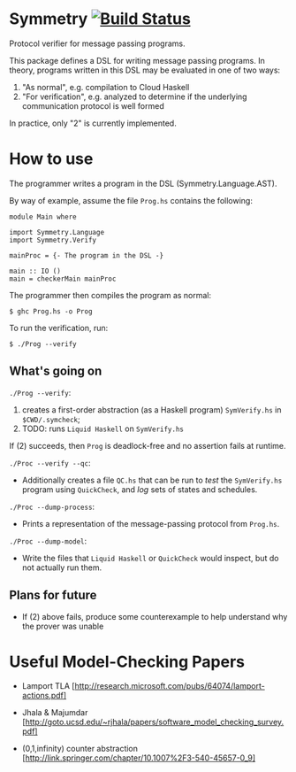 # Symmetry  [![Build Status](https://travis-ci.org/abakst/symmetry.svg?branch=prolog_out)](https://travis-ci.org/abakst/symmetry)
Protocol verifier for message passing programs.

This package defines a DSL for writing message passing programs. In theory, programs written in this DSL
may be evaluated in one of two ways:

  1. "As normal", e.g. compilation to Cloud Haskell
  2. "For verification", e.g. analyzed to determine if the underlying communication protocol is well formed

In practice, only "2" is currently implemented.

# How to use

The programmer writes a program in the DSL (Symmetry.Language.AST).

By way of example, assume the file `Prog.hs` contains the following:

~~~~{.haskell}
module Main where

import Symmetry.Language
import Symmetry.Verify

mainProc = {- The program in the DSL -}

main :: IO ()
main = checkerMain mainProc
~~~~

The programmer then compiles the program as normal:

~~~~
$ ghc Prog.hs -o Prog
~~~~

To run the verification, run:

~~~~
$ ./Prog --verify
~~~~

## What's going on

`./Prog --verify`:

  1. creates a first-order abstraction (as a Haskell program) `SymVerify.hs` in `$CWD/.symcheck`;
  2. TODO: runs `Liquid Haskell` on `SymVerify.hs`

If (2) succeeds, then `Prog` is deadlock-free and no assertion fails at runtime.

`./Proc --verify --qc`:

   * Additionally creates a file `QC.hs` that can be run to *test* the `SymVerify.hs` program using `QuickCheck`, and *log* sets of states and schedules.
  
`./Proc --dump-process`:

   * Prints a representation of the message-passing protocol from `Prog.hs`.

`./Proc --dump-model`:

   * Write the files that `Liquid Haskell` or `QuickCheck` would inspect, but do not actually run them.

## Plans for future

- If (2) above fails, produce some counterexample to help understand why the prover was unable

# Useful Model-Checking Papers

* Lamport TLA
  [http://research.microsoft.com/pubs/64074/lamport-actions.pdf]
  
* Jhala & Majumdar 
  [http://goto.ucsd.edu/~rjhala/papers/software_model_checking_survey.pdf]
  
* (0,1,infinity) counter abstraction
  [http://link.springer.com/chapter/10.1007%2F3-540-45657-0_9]
